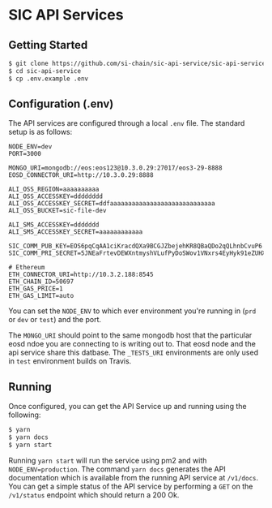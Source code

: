 # SIC API Services

## Getting Started

```bash
$ git clone https://github.com/si-chain/sic-api-service/sic-api-service.git
$ cd sic-api-service
$ cp .env.example .env
```

## Configuration (.env)
The API services are configured through a local `.env` file.  The standard setup is as follows:

```
NODE_ENV=dev
PORT=3000

MONGO_URI=mongodb://eos:eos123@10.3.0.29:27017/eos3-29-8888
EOSD_CONNECTOR_URI=http://10.3.0.29:8888

ALI_OSS_REGION=aaaaaaaaaa
ALI_OSS_ACCESSKEY=dddddddd
ALI_OSS_ACCESSKEY_SECRET=ddfaaaaaaaaaaaaaaaaaaaaaaaaaaaaa
ALI_OSS_BUCKET=sic-file-dev

ALI_SMS_ACCESSKEY=ddddddd
ALI_SMS_ACCESSKEY_SECRET=aaaaaaaaaaaa

SIC_COMM_PUB_KEY=EOS6pqCqAA1ciKracdQXa9BCGJZbejehKR8QBaQDo2qQLhnbCvuP6
SIC_COMM_PRI_SECRET=5JNEaFrtevDEWXntmyshVLufPyDoSWov1VNxrs4EyHyk91eZUHX

# Ethereum
ETH_CONNECTOR_URI=http://10.3.2.188:8545
ETH_CHAIN_ID=50697
ETH_GAS_PRICE=1
ETH_GAS_LIMIT=auto

```

You can set the `NODE_ENV` to which ever environment you're running in (`prd` or `dev` or `test`) and the port. 

The `MONGO_URI` should point to the same mongodb host that the particular eosd ndoe you are connecting to is writing out to.  That
eosd node and the api service share this datbase.  The `_TESTS_URI` environments are only used in `test` environment builds on Travis.

## Running
Once configured, you can get the API Service up and running using the following:

```bash
$ yarn
$ yarn docs
$ yarn start
```

Running `yarn start` will run the service using pm2 and with `NODE_ENV=production`. The command `yarn docs` generates the API documentation
which is available from the running API service at `/v1/docs`.  You can get a simple status of the API service by performing a `GET` on the 
`/v1/status` endpoint which should return a 200 Ok.
